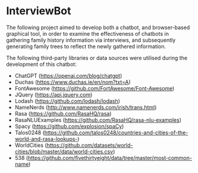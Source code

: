 # InterviewBot
The following project aimed to develop both a chatbot, and browser-based graphical tool, in order to examine the effectiveness of chatbots in gathering family history information via interviews, and subsequently generating family trees to reflect the newly gathered information.

The following third-party libraries or data sources were utilised during the development of this chatbot:     
- ChatGPT (https://openai.com/blog/chatgpt)
- Duchas (https://www.duchas.ie/en/nom?txt=A)
- FontAwesome (https://github.com/FortAwesome/Font-Awesome)
- JQuery (https://api.jquery.com)
- Lodash (https://github.com/lodash/lodash)
- NameNerds (http://www.namenerds.com/irish/trans.html)
- Rasa (https://github.com/RasaHQ/rasa)
- RasaNLUExamples (https://github.com/RasaHQ/rasa-nlu-examples)
- Spacy (https://github.com/explosion/spaCy)
- Talos0248 (https://github.com/talos0248/countries-and-cities-of-the-world-and-rasa-lookups-)
- WorldCities (https://github.com/datasets/world-cities/blob/master/data/world-cities.csv)
- 538 (https://github.com/fivethirtyeight/data/tree/master/most-common-name)
